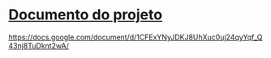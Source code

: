 # [Documento do projeto](https://docs.google.com/document/d/1CFExYNyJDKJ8UhXuc0uj24qyYqf_Q43nj8TuDknt2wA/)

https://docs.google.com/document/d/1CFExYNyJDKJ8UhXuc0uj24qyYqf_Q43nj8TuDknt2wA/
